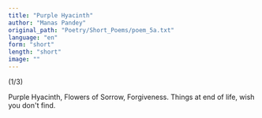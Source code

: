 ```yaml
---
title: "Purple Hyacinth"
author: "Manas Pandey"
original_path: "Poetry/Short_Poems/poem_5a.txt"
language: "en"
form: "short"
length: "short"
image: ""
---
```

(1/3)

Purple Hyacinth,
Flowers of
Sorrow, Forgiveness.
Things at end of life,
wish you don't find.